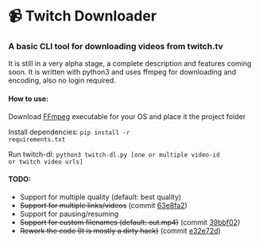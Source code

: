 # 📹 Twitch Downloader
### A basic CLI tool for downloading videos from twitch.tv
It is still in a very alpha stage, a complete description and features coming soon.
It is written with python3 and uses ffmpeg for downloading and encoding, also no login required.

#### How to use:
Download [FFmpeg](https://www.ffmpeg.org/download.html) executable for your OS and place it the project folder

Install dependencies: <code>pip install -r requirements.txt</code>

Run twitch-dl: <code>python3 twitch-dl.py [one or multiple video-id or twitch video urls]</code>

#### TODO:
- Support for multiple quality (default: best quality)
- ~~Support for multiple links/videos~~ (commit [63e8fa2](
https://github.com/0xf77/twitch-dl/commit/63e8fa228bc0a7cb92f0d0dd597683b1bd2c7eef))
- Support for pausing/resuming
- ~~Support for custom filenames (default: out.mp4)~~ (commit [39bbf02](https://github.com/0xf77/twitch-dl/commit/39bbf023a4e68283d9a14d7783370e5e9111a55e))
- ~~Rework the code (It is mostly a dirty hack)~~ (commit [e32e72d](https://github.com/0xf77/twitch-dl/commit/e32e72dc6370ab06e0138337e1be246c922a4c89))
